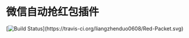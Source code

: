 
# 微信自动抢红包插件

[![Build Status](https://travis-ci.org/liangzhenduo0608/Red-Packet.svg?)](https://travis-ci.org/liangzhenduo0608/Red-Packet.svg)
